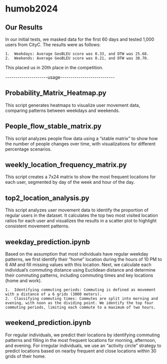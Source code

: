 # humob2024
## Our Results

In our initial tests, we masked data for the first 60 days and tested 1,000 users from CityC. The results were as follows:

	1.	Weekdays: Average GeoBLEU score was 0.33, and DTW was 25.68.
	2.	Weekends: Average GeoBLEU score was 0.21, and DTW was 38.70.

This placed us in 20th place in the competition.

---------------------usage---------------------------
## Probability_Matrix_Heatmap.py

This script generates heatmaps to visualize user movement data, comparing patterns between weekdays and weekends.

## People_flow_stable_matrix.py

This script analyzes people flow data using a “stable matrix” to show how the number of people changes over time, with visualizations for different percentage scenarios.

## weekly_location_frequency_matrix.py

This script creates a 7x24 matrix to show the most frequent locations for each user, segmented by day of the week and hour of the day.

## top2_location_analysis.py

This script analyzes user movement data to identify the proportion of regular users in the dataset. It calculates the top two most visited location ratios for each user and visualizes the results in a scatter plot to highlight consistent movement patterns.

## weekday_prediction.ipynb

Based on the assumption that most individuals have regular weekday patterns, we first identify their “home” location during the hours of 10 PM to 6 AM and fill missing values with this location. Next, we calculate each individual’s commuting distance using Euclidean distance and determine their commuting patterns, including commuting times and key locations (home and work).

	1.	Identifying commuting periods: Commuting is defined as movement with a distance of ≥ 6 grids (3000 meters).
	2.	Classifying commuting times: Commutes are split into morning and evening, with noon as the dividing point. We identify the top four commuting periods, limiting each commute to a maximum of two hours.

## weekend_prediction.ipynb
For regular individuals, we predict their locations by identifying commuting patterns and filling in the most frequent locations for morning, afternoon, and evening.
For irregular individuals, we use an “activity circle” strategy to predict locations based on nearby frequent and close locations within 30 grids of their home.
